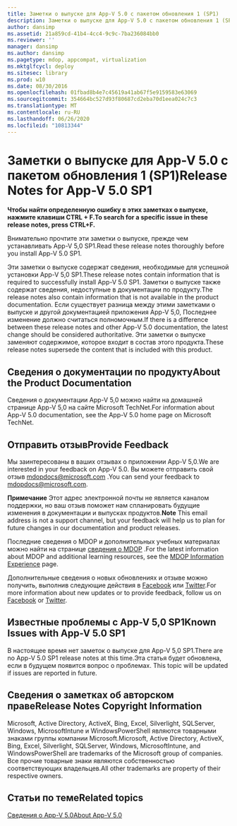 ```yaml
---
title: Заметки о выпуске для App-V 5.0 с пакетом обновления 1 (SP1)
description: Заметки о выпуске для App-V 5.0 с пакетом обновления 1 (SP1)
author: dansimp
ms.assetid: 21a859cd-41b4-4cc4-9c9c-7ba236084bb0
ms.reviewer: ''
manager: dansimp
ms.author: dansimp
ms.pagetype: mdop, appcompat, virtualization
ms.mktglfcycl: deploy
ms.sitesec: library
ms.prod: w10
ms.date: 08/30/2016
ms.openlocfilehash: 01fbad8b4e7c45619a41ab67f5e9159583e63069
ms.sourcegitcommit: 354664bc527d93f80687cd2eba70d1eea024c7c3
ms.translationtype: MT
ms.contentlocale: ru-RU
ms.lasthandoff: 06/26/2020
ms.locfileid: "10813344"
---
```

# <span data-ttu-id="04db8-103">Заметки о выпуске для App-V 5.0 с пакетом обновления 1 (SP1)</span><span class="sxs-lookup"><span data-stu-id="04db8-103">Release Notes for App-V 5.0 SP1</span></span>


**<span data-ttu-id="04db8-104">Чтобы найти определенную ошибку в этих заметках о выпуске, нажмите клавиши CTRL + F.</span><span class="sxs-lookup"><span data-stu-id="04db8-104">To search for a specific issue in these release notes, press CTRL+F.</span></span>**

<span data-ttu-id="04db8-105">Внимательно прочтите эти заметки о выпуске, прежде чем устанавливать App-V 5,0 SP1.</span><span class="sxs-lookup"><span data-stu-id="04db8-105">Read these release notes thoroughly before you install App-V 5.0 SP1.</span></span>

<span data-ttu-id="04db8-106">Эти заметки о выпуске содержат сведения, необходимые для успешной установки App-V 5,0 SP1.</span><span class="sxs-lookup"><span data-stu-id="04db8-106">These release notes contain information that is required to successfully install App-V 5.0 SP1.</span></span> <span data-ttu-id="04db8-107">Заметки о выпуске также содержат сведения, недоступные в документации по продукту.</span><span class="sxs-lookup"><span data-stu-id="04db8-107">The release notes also contain information that is not available in the product documentation.</span></span> <span data-ttu-id="04db8-108">Если существует разница между этими заметками о выпуске и другой документацией приложения App-V 5,0, Последнее изменение должно считаться полномочным.</span><span class="sxs-lookup"><span data-stu-id="04db8-108">If there is a difference between these release notes and other App-V 5.0 documentation, the latest change should be considered authoritative.</span></span> <span data-ttu-id="04db8-109">Эти заметки о выпуске заменяют содержимое, которое входит в состав этого продукта.</span><span class="sxs-lookup"><span data-stu-id="04db8-109">These release notes supersede the content that is included with this product.</span></span>

## <span data-ttu-id="04db8-110">Сведения о документации по продукту</span><span class="sxs-lookup"><span data-stu-id="04db8-110">About the Product Documentation</span></span>


<span data-ttu-id="04db8-111">Сведения о документации App-V 5,0 можно найти на домашней странице App-V 5,0 на сайте Microsoft TechNet.</span><span class="sxs-lookup"><span data-stu-id="04db8-111">For information about App-V 5.0 documentation, see the App-V 5.0 home page on Microsoft TechNet.</span></span>

## <span data-ttu-id="04db8-112">Отправить отзыв</span><span class="sxs-lookup"><span data-stu-id="04db8-112">Provide Feedback</span></span>


<span data-ttu-id="04db8-113">Мы заинтересованы в ваших отзывах о приложении App-V 5,0.</span><span class="sxs-lookup"><span data-stu-id="04db8-113">We are interested in your feedback on App-V 5.0.</span></span> <span data-ttu-id="04db8-114">Вы можете отправить свой отзыв <mdopdocs@microsoft.com> .</span><span class="sxs-lookup"><span data-stu-id="04db8-114">You can send your feedback to <mdopdocs@microsoft.com>.</span></span>

<span data-ttu-id="04db8-115">**Примечание**  Этот адрес электронной почты не является каналом поддержки, но ваш отзыв поможет нам спланировать будущие изменения в документации и выпусках продуктов.</span><span class="sxs-lookup"><span data-stu-id="04db8-115">**Note** This email address is not a support channel, but your feedback will help us to plan for future changes in our documentation and product releases.</span></span>

 

<span data-ttu-id="04db8-116">Последние сведения о MDOP и дополнительных учебных материалах можно найти на странице [сведения о MDOP](https://go.microsoft.com/fwlink/p/?LinkId=236032) .</span><span class="sxs-lookup"><span data-stu-id="04db8-116">For the latest information about MDOP and additional learning resources, see the [MDOP Information Experience](https://go.microsoft.com/fwlink/p/?LinkId=236032) page.</span></span>

<span data-ttu-id="04db8-117">Дополнительные сведения о новых обновлениях и отзыве можно получить, выполнив следующие действия в [Facebook](https://go.microsoft.com/fwlink/p/?LinkId=242445) или [Twitter](https://go.microsoft.com/fwlink/p/?LinkId=242447).</span><span class="sxs-lookup"><span data-stu-id="04db8-117">For more information about new updates or to provide feedback, follow us on [Facebook](https://go.microsoft.com/fwlink/p/?LinkId=242445) or [Twitter](https://go.microsoft.com/fwlink/p/?LinkId=242447).</span></span>

## <span data-ttu-id="04db8-118">Известные проблемы с App-V 5,0 SP1</span><span class="sxs-lookup"><span data-stu-id="04db8-118">Known Issues with App-V 5.0 SP1</span></span>


<span data-ttu-id="04db8-119">В настоящее время нет заметок о выпуске для App-V 5,0 SP1.</span><span class="sxs-lookup"><span data-stu-id="04db8-119">There are no App-V 5.0 SP1 release notes at this time.</span></span><span data-ttu-id="04db8-120">Эта статья будет обновлена, если в будущем появится вопрос о проблемах.</span><span class="sxs-lookup"><span data-stu-id="04db8-120"> This topic will be updated if issues are reported in future.</span></span>

## <span data-ttu-id="04db8-121">Сведения о заметках об авторском праве</span><span class="sxs-lookup"><span data-stu-id="04db8-121">Release Notes Copyright Information</span></span>


<span data-ttu-id="04db8-122">Microsoft, Active Directory, ActiveX, Bing, Excel, Silverlight, SQLServer, Windows, MicrosoftIntune и WindowsPowerShell являются товарными знаками группы компании Microsoft.</span><span class="sxs-lookup"><span data-stu-id="04db8-122">Microsoft, Active Directory, ActiveX, Bing, Excel, Silverlight, SQLServer, Windows, MicrosoftIntune, and WindowsPowerShell are trademarks of the Microsoft group of companies.</span></span> <span data-ttu-id="04db8-123">Все прочие товарные знаки являются собственностью соответствующих владельцев.</span><span class="sxs-lookup"><span data-stu-id="04db8-123">All other trademarks are property of their respective owners.</span></span>








## <span data-ttu-id="04db8-124">Статьи по теме</span><span class="sxs-lookup"><span data-stu-id="04db8-124">Related topics</span></span>


[<span data-ttu-id="04db8-125">Сведения о App-V 5.0</span><span class="sxs-lookup"><span data-stu-id="04db8-125">About App-V 5.0</span></span>](about-app-v-50.md)

 

 





